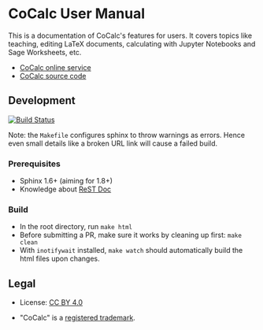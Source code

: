 # CoCalc User Manual

This is a documentation of CoCalc's features for users.
It covers topics like teaching, editing LaTeX documents,
calculating with Jupyter Notebooks and Sage Worksheets, etc.

- [CoCalc online service](https://cocalc.com/)
- [CoCalc source code](https://github.com/sagemathinc/cocalc)

## Development

[![Build Status](https://travis-ci.org/sagemathinc/cocalc-doc.svg?branch=master)](https://travis-ci.org/sagemathinc/cocalc-doc)

Note: the `Makefile` configures sphinx to throw warnings as errors.
Hence even small details like a broken URL link will cause a failed build.

### Prerequisites

- Sphinx 1.6+ (aiming for 1.8+)
- Knowledge about [ReST Doc](http://www.sphinx-doc.org/en/1.8/rest.html)

### Build

- In the root directory, run `make html`
- Before submitting a PR, make sure it works by cleaning up first: `make clean`
- With `inotifywait` installed, `make watch` should automatically build the html files upon changes.

## Legal

- License: [CC BY 4.0](LICENSE.txt)

- "CoCalc" is a [registered trademark](http://tsdr.uspto.gov/#caseNumber=87155974&caseType=SERIAL_NO&searchType=statusSearch).
